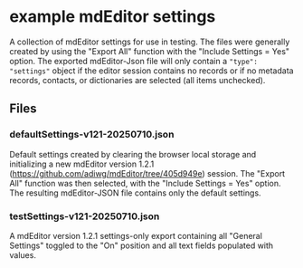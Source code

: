 # example mdEditor settings

A collection of mdEditor settings for use in testing. The files were generally created by using the "Export All" function with the "Include Settings = Yes" option. The exported mdEditor-Json file will only contain a `"type": "settings"` object if the editor session contains no records or if no metadata records, contacts, or dictionaries are selected (all items unchecked).


## Files

### defaultSettings-v121-20250710.json

Default settings created by clearing the browser local storage and initializing a new mdEditor version 1.2.1 (https://github.com/adiwg/mdEditor/tree/405d949e) session. The "Export All" function was then selected, with the "Include Settings = Yes" option. The resulting mdEditor-JSON file contains only the default settings.

### testSettings-v121-20250710.json
A mdEditor version 1.2.1 settings-only export containing all "General Settings" toggled to the "On" position and all text fields populated with values.

